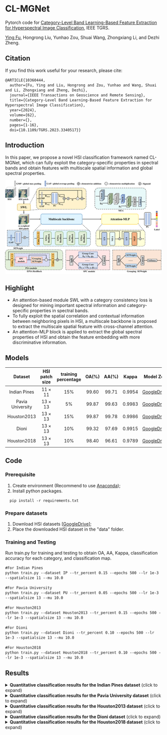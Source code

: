 # CL-MGNet
Pytorch code for [Category-Level Band Learning-Based Feature Extraction for Hyperspectral Image Classification](https://ieeexplore.ieee.org/document/10360444), IEEE TGRS.

[Ying Fu](https://ying-fu.github.io/), Hongrong Liu, Yunhao Zou, Shuai Wang, Zhongxiang Li, and Dezhi Zheng.

## Citation
If you find this work useful for your research, please cite: 
```
@ARTICLE{10360444,
  author={Fu, Ying and Liu, Hongrong and Zou, Yunhao and Wang, Shuai and Li, Zhongxiang and Zheng, Dezhi},
  journal={IEEE Transactions on Geoscience and Remote Sensing}, 
  title={Category-Level Band Learning-Based Feature Extraction for Hyperspectral Image Classification}, 
  year={2024},
  volume={62},
  number={},
  pages={1-16},
  doi={10.1109/TGRS.2023.3340517}}
```

## Introduction
In this paper, we propose a novel HSI classification framework named CL-MGNet, which can fully exploit the category-specific properties in spectral bands and obtain features with multiscale spatial information and global spectral properties.

<img src="figs/framework.png" width="650px"/>

## Highlight
- An attention-based module SWL with a category consistency loss is designed for mining important spectral information and category-specific properties in spectral bands.
- To fully exploit the spatial correlation and contextual information between neighboring pixels in HSI, a multiscale backbone is proposed to extract the multiscale spatial feature with cross-channel attention.
- An attention-MLP block is applied to extract the global spectral properties of HSI and obtain the feature embedding with more discriminative information.

## Models
| Dataset          | HSI patch size | training percentage | OA(%) | AA(%) | Kappa  | Model Zoo    |
| :--------------: | :------------: | :-----------------: | :---: | :---: | :----: | :----------: |
| Indian Pines     | 11 × 11        | 15%                 | 99.60 | 99.71 | 0.9954 | [GoogleDrive](https://drive.google.com/file/d/1j7-ve4_pcZUBp6U6GNTANrKIJ7eGdG6w/view?usp=drive_link) |
| Pavia University | 13 × 13        |  5%                 | 99.87 | 99.63 | 0.9983 | [GoogleDrive](https://drive.google.com/file/d/1l6zrnF-pL5uhj7zW-0a3mWXk5MqTrNjn/view?usp=drive_link) |
| Houston2013      | 13 × 13        | 15%                 | 99.87 | 99.78 | 0.9986 | [GoogleDrive](https://drive.google.com/file/d/1Ew1gvO116pJPHBMXGBx8DX5Bc0r4BhU2/view?usp=drive_link) |
| Dioni            | 13 × 13        | 10%                 | 99.32 | 97.69 | 0.9915 | [GoogleDrive](https://drive.google.com/file/d/10BQkf47dtzOxykvyWYVXI5bFedZ4a7FO/view?usp=drive_link) |
| Houston2018      | 13 × 13        | 10%                 | 98.40 | 96.61 | 0.9789 | [GoogleDrive]() |

## Code
### Prerequisite
1. Create environment (Recommend to use [Anaconda](https://www.anaconda.com/));
2. Install python packages.
```python3
  pip install -r requirements.txt
```
### Prepare datasets
1. Download HSI datasets [[GoogleDrive](https://drive.google.com/drive/folders/1ThAcJscv0FotmLTvt4Af_pHe9zaH3KFI?usp=sharing)];
2. Place the downloaded HSI dataset in the "data" folder.
### Training and Testing
Run train.py for training and testing to obtain OA, AA, Kappa, classification accuracy for each category, and classification map.
```python3
#For Indian Pines
python train.py --dataset IP --tr_percent 0.15 --epochs 500 --lr 1e-3 --spatialsize 11 --mu 10.0

#For Pavia University
python train.py --dataset PU --tr_percent 0.05 --epochs 500 --lr 1e-3 --spatialsize 13 --mu 10.0

#For Houston2013
python train.py --dataset Houston2013 --tr_percent 0.15 --epochs 500 --lr 1e-3 --spatialsize 13 --mu 10.0

#For Dioni
python train.py --dataset Dioni --tr_percent 0.10 --epochs 500 --lr 1e-3 --spatialsize 13 --mu 10.0

#For Houston2018
python train.py --dataset Houston2018 --tr_percent 0.10 --epochs 500 --lr 1e-3 --spatialsize 13 --mu 10.0
```
## Results
<details>
<summary><strong>Quantitative classification results for the Indian Pines dataset</strong> (click to expand) </summary>
<img src = "figs/table1.png"> 
<img src = "figs/fig1.png"> 
</details>

<details>
<summary><strong>Quantitative classification results for the Pavia University dataset</strong> (click to expand) </summary>
<img src = "figs/table2.png"> 
<img src = "figs/fig2.png"> 
</details>

<details>
<summary><strong>Quantitative classification results for the Houston2013 dataset</strong> (click to expand) </summary>
<img src = "figs/table3.png"> 
<img src = "figs/fig3.png"> 
</details>

<details>
<summary><strong>Quantitative classification results for the Dioni dataset</strong> (click to expand) </summary>
<img src = "figs/table4.png"> 
<img src = "figs/fig4.png"> 
</details>

<details>
<summary><strong>Quantitative classification results for the Houston2018 dataset</strong> (click to expand) </summary>
<img src = "figs/table5.png"> 
<img src = "figs/fig5.png"> 
</details>
